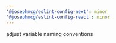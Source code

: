 ```yaml
---
'@josephmcg/eslint-config-next': minor
'@josephmcg/eslint-config-react': minor
---
```


adjust variable naming conventions

